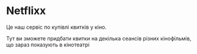 # Netflixx
Це наш сервіс по купівлі квитків у кіно. 

Тут ви зможете придбати квитки на декілька сеансів різних кінофільмів, що зараз показують в кінотеатрі
